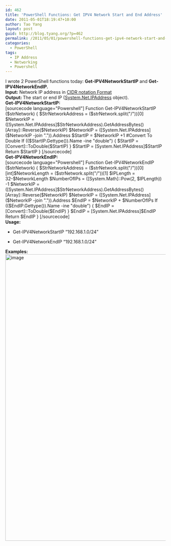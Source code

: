 ```yaml
---
id: 462
title: 'PowerShell Functions: Get IPV4 Network Start and End Address'
date: 2011-05-01T18:19:47+10:00
author: Tao Yang
layout: post
guid: http://blog.tyang.org/?p=462
permalink: /2011/05/01/powershell-functions-get-ipv4-network-start-and-end-address/
categories:
  - PowerShell
tags:
  - IP Address
  - Networking
  - Powershell
---
```

<div>I wrote 2 PowerShell functions today: <strong>Get-IPV4NetworkStartIP</strong> and <strong>Get-IPV4NetworkEndIP. </strong></div>
<div><strong>Input:</strong> Network IP address in <a href="http://en.wikipedia.org/wiki/CIDR_notation">CIDR notation Format</a></div>
<div><strong>Output: </strong>The start or end IP (<a href="http://msdn.microsoft.com/en-us/library/system.net.ipaddress.aspx">System.Net.IPAddress</a> object).</div>
<div><strong>Get-IPV4NetworkStartIP:</strong></div>
<div>[sourcecode language="Powershell"]
Function Get-IPV4NetworkStartIP ($strNetwork)
{
$StrNetworkAddress = ($strNetwork.split(&quot;/&quot;))[0]
$NetworkIP = ([System.Net.IPAddress]$StrNetworkAddress).GetAddressBytes()
[Array]::Reverse($NetworkIP)
$NetworkIP = ([System.Net.IPAddress]($NetworkIP -join &quot;.&quot;)).Address
$StartIP = $NetworkIP +1
#Convert To Double
If (($StartIP.Gettype()).Name -ine &quot;double&quot;)
{
$StartIP = [Convert]::ToDouble($StartIP)
}
$StartIP = [System.Net.IPAddress]$StartIP
Return $StartIP
}
[/sourcecode]

</div>
<div><strong>Get-IPV4NetworkEndIP:</strong></div>
[sourcecode language="Powershell"]
Function Get-IPV4NetworkEndIP ($strNetwork)
{
$StrNetworkAddress = ($strNetwork.split(&quot;/&quot;))[0]
[int]$NetworkLength = ($strNetwork.split(&quot;/&quot;))[1]
$IPLength = 32-$NetworkLength
$NumberOfIPs = ([System.Math]::Pow(2, $IPLength)) -1
$NetworkIP = ([System.Net.IPAddress]$StrNetworkAddress).GetAddressBytes()
[Array]::Reverse($NetworkIP)
$NetworkIP = ([System.Net.IPAddress]($NetworkIP -join &quot;.&quot;)).Address
$EndIP = $NetworkIP + $NumberOfIPs
If (($EndIP.Gettype()).Name -ine &quot;double&quot;)
{
$EndIP = [Convert]::ToDouble($EndIP)
}
$EndIP = [System.Net.IPAddress]$EndIP
Return $EndIP
}
[/sourcecode]
<div><strong> </strong></div>
<div><strong>Usage:</strong></div>
<ul>
	<li>Get-IPV4NetworkStartIP “192.168.1.0/24”</li>
</ul>
<ul>
	<li>Get-IPV4NetworkEndIP “192.168.1.0/24”</li>
</ul>
<div><strong>Examples:</strong></div>
<div><a href="http://blog.tyang.org/wp-content/uploads/2011/05/image.png"><img style="background-image: none; padding-left: 0px; padding-right: 0px; display: inline; padding-top: 0px; border: 0px;" title="image" src="http://blog.tyang.org/wp-content/uploads/2011/05/image_thumb.png" border="0" alt="image" width="580" height="900" /></a></div>